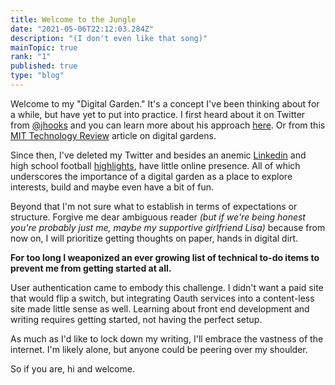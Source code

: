 ```yaml
---
title: Welcome to the Jungle 
date: "2021-05-06T22:12:03.284Z"
description: "(I don't even like that song)"
mainTopic: true
rank: "1" 
published: true 
type: "blog"
---
```


Welcome to my "Digital Garden." It's a concept I've been thinking about for a while, but have yet to put into practice. I first heard about it on Twitter from [@jhooks](https://twitter.com/jhooks) and you can learn more about his approach [here](https://joelhooks.com/digital-garden). Or from this [MIT Technology Review](https://www.technologyreview.com/2020/09/03/1007716/digital-gardens-let-you-cultivate-your-own-little-bit-of-the-internet/) article on digital gardens. 

Since then, I've deleted my Twitter and besides an anemic [Linkedin](https://www.linkedin.com/in/david-beinhart-141747b5) and high school football [highlights](https://www.hudl.com/video/3/828606/5721acc40c5e6812246decb1), have little online presence. All of which underscores the importance of a digital garden as a place to explore interests, build and maybe even have a bit of fun. 

Beyond that I'm not sure what to establish in terms of expectations or structure. Forgive me dear ambiguous reader *(but if we're being honest you're probably just me, maybe my supportive girlfriend Lisa)* because from now on, I will prioritize getting thoughts on paper, hands in digital dirt. 

**For too long I weaponized an ever growing list of technical to-do items to prevent me from getting started at all.**

User authentication came to embody this challenge. I didn't want a paid site that would flip a switch, but integrating Oauth services into a content-less site made little sense as well. Learning about front end development and writing requires getting started, not having the perfect setup. 

As much as I'd like to lock down my writing, I'll embrace the vastness of the internet. I'm likely alone, but anyone could be peering over my shoulder. 

So if you are, hi and welcome. 

